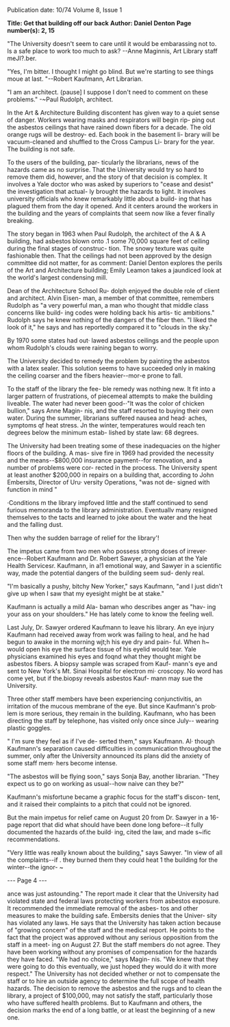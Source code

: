 Publication date: 10/74
Volume 8, Issue 1

**Title: Get that building off our back**
**Author: Daniel Denton**
**Page number(s): 2, 15**

"The University doesn't seem to care 
until it would be embarassing not to. 
Is a safe place to work too much to 
ask? --Anne Maginnis, Art Library 
staff meJI?.ber. 

"Yes, I'm bitter. I thought I might 
go blind. But we're starting to see 
things moue at last. "--Robert 
Kaufmann, Art Librarian. 

"I am an architect. (pause] I suppose 
I don't need to comment on these 
problems." -~Paul Rudolph, architect. 

In the Art & Architecture Building 
discontent has given way to a quiet 
sense of danger. Workers wearing 
masks and respirators will begin rip-
ping out the asbestos ceilings that 
have rained down fibers for a decade. 
The old orange rugs will be destroy-
ed. Each book in the basement li-
brary will be vacuum-cleaned and 
shuffled to the Cross Campus Li-
brary for the year. The building is 
not safe. 

To the users of the building, par-
ticularly the librarians, news of the 
hazards came as no surprise. That 
the University would try so hard to 
remove them did, however, and the 
story of that decision is complex. It 
involves a Yale doctor who was 
asked by superiors to "cease and 
desist" the investigation that actual-
ly brought the hazards to light. It 
involves university officials who 
knew remarkably little about a build-
ing that has plagued them from the 
day it opened. And it centers around 
the workers in the building and the 
years of complaints that seem now 
like a fever finally breaking. 

The story began in 1963 when Paul 
Rudolph, the architect of the A & A 
building, had asbestos blown onto .1 
some 70,000 square feet of ceiling 
during the final stages of construc-
tion. The snowy texture was quite 
fashionable then. That the ceilings 
had not been approved by the design 
committee did not matter, for as 
comment: Daniel Denton explores the perils of the Art and Architecture 
building; Emily Leamon takes a jaundiced look at the world's 
largest condensing mill.


Dean of the Architecture School Ru-
dolph enjoyed the double role of 
client and architect. Alvin Eisen-
man, a member of that committee, 
remembers Rudolph as "a very 
powerful man, a man who thought 
that middle class concerns like build-
ing codes were holding back his artis-
tic ambitions." Rudolph says he 
knew nothing of the dangers of the 
fiber then. "I liked the look of it," he 
says and has reportedly compared it 
to "clouds in the sky." 

By 1970 some states had out· 
lawed asbestos ceilings and the 
people upon whom Rudolph's clouds 
were raining began to worry. 

The University decided to remedy 
the problem by painting the asbestos 
with a latex sealer. This solution 
seems to have succeeded only in 
making the ceiling coarser and the 
fibers heavier--mor-e prone to fall. 

To the staff of the library the fee-
ble remedy was nothing new. It fit 
into a larger pattern of frustrations, 
of piecemeal attempts to make the 
building liveable. The water had 
never been good-·"lt was the color of 
chicken bullion," says Anne Magin-
nis, and the staff resorted to buying 
their own water. During the summer, 
librarians suffered nausea and head· 
aches, symptoms qf heat stress. Jn 
the winter, temperatures would reach 
ten degrees below the minimum estab-
lished by state law: 68 degrees. 

The University had been treating 
some of these inadequacies on the 
higher floors of the building. A mas-
sive fire in 1969 had provided the 
necessity and the means--$800,000 
insurance payment--for renovation, 
and a number of problems were cor-
rected in the process. The University 
spent at least another $200,000 in 
repairs on a building that, according 
to John Embersits, Director of Uru· 
versity Operations, "was not de-
signed with function in mind " 

·Conditions m the library impfoved 
little and the staff continued to send 
furious memoranda to the library 
administration. Eventuallv many 
resigned themselves to the tacts and 
learned to joke about the water and 
the heat and the falling dust. 

Then why the sudden barrage of 
relief for the library'! 

The impetus came from two men 
who possess strong doses of irrever· 
ence--Robert Kaufmann and Dr. 
Robert Sawyer, a physician at the 
Yale Health Servicesr. Kaufmann, in 
a!1 emotional way, and Sawyer in a 
scientific way, made the potential 
dangers of the building seem sud-
denly real. 

"I'm basically a pushy, bitchy 
New Yorker," says Kaufmann, "and 
I just didn't give up when I saw that 
my eyesight might be at stake." 

Kaufmann is actually a mild Ala-
baman who describes anger as "hav-
ing your ass on your shoulders." He 
has lately come to know the feeling 
well. 

Last July, Dr. Sawyer ordered 
Kaufmann to leave his library. An 
eye injury Kaufmann had received 
away from work was failing to heal, 
and he had begun to awake in the 
morning wjt;h his eye dry and pain-
ful. When h~ would open his eye the 
surface tissue of his eyelid would 
tear. Yale physicians examined his 
eyes and foqnd what they thought 
might be asbestos fibers. A biopsy 
sample was scraped from Kauf-
mann's eye and sent to New York's 
Mt. Sinai Hospital for electron mi· 
croscopy. No word has come yet, but 
if the.biopsy reveals asbestos Kauf-
mann may sue the University. 

Three other staff members have 
been experiencing conjunctivitis, an 
irritation of the mucous membrane of 
the eye. But since Kaufmann's prob· 
lem is more serious, they remain in 
the building. Kaufmann, who has 
been directing the staff by telephone, 
has visited only once since July--
wearing plastic goggles. 

" I'm sure they feel as if I've de-
serted them," says Kaufmann. Al· 
though Kaufmann's separation 
caused difficulties in communication 
throughout the summer, only after 
the University announced its plans 
did the anxiety of some staff mem· 
hers become intense. 

"The asbestos will be flying soon," 
says Sonja Bay, another librarian. 
"They expect us to go on working as 
usual--how naive can they be?" 

Kaufmann's misfortune became a 
graphic focus for the staff's discon-
tent, and it raised their complaints to 
a pitch that could not be ignored. 

But the main impetus for relief came 
on August 20 from Dr. Sawyer in a 
16-page report that did what should 
have been done long before--it fully 
documented the hazards of.the build· 
ing, cited the law, and made s~ific 
recommendations. 

"Very little was really known 
about the building," says Sawyer. 
"In view of all the complaints--if 
. they burned them they could heat 
1 
the building for the winter--the ignor-
~ 


--- Page 4 ---

ance was just astounding." 
The report made it clear that the 
University had violated state and 
federal laws protecting workers from 
asbestos exposure. It recommended 
the immediate removal of the asbes-
tos and other measures to make the 
building safe. 
Embersits denies that the Univer-
sity has violated any laws. He says 
that the University has taken action 
because of "growing concern" of the 
staff and the medical report. He 
points to the fact that the project 
was approved without any serious 
opposition from the staff in a meet-
ing on August 27. 
But the staff members do not agree. 
They have been working without any 
promises of compensation for the 
hazards they have faced. 
"We had no choice," says Magin-
nis. "We knew that they were going 
to do this eventually, we just hoped 
they would do it with more respect." 
The University has not decided 
whether or not to compensate the 
staff or to hire an outside agency 
to determine the full scope of health 
hazards. The decision to remove 
the asbestos and the rugs and to 
clean the library, a project of 
$100,000, may not satisfy the staff, 
particularly those who have suffered 
health problems. But to Kaufmann 
and others, the decision marks the 
end of a long battle, or at least the 
beginning of a new one.